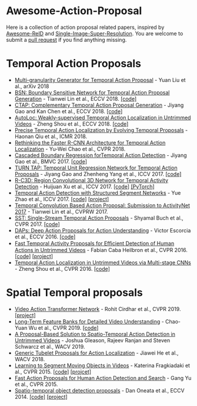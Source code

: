 # Awesome-Action-Proposal
Here is a collection of action proposal related papers, inspired by [Awesome-ReID](https://kaiyangzhou.github.io/deep-person-reid/AWESOME_REID.html) and [Single-Image-Super-Resolution](https://github.com/YapengTian/Single-Image-Super-Resolution). You are welcome to submit a [pull request](https://help.github.com/articles/creating-a-pull-request/) if you find anything missing.

# Temporal Action Proposals
- [Multi-granularity Generator for Temporal Action Proposal](https://arxiv.org/pdf/1811.11524.pdf) - Yuan Liu et al., arXiv 2018
- [BSN: Boundary Sensitive Network for Temporal Action Proposal Generation](https://github.com/wzmsltw/BSN-boundary-sensitive-network) -  Tianwei Lin et al., ECCV 2018. [[code]](https://github.com/wzmsltw/BSN-boundary-sensitive-network)
- [CTAP: Complementary Temporal Action Proposal Generation](https://arxiv.org/pdf/1807.04821.pdf) - Jiyang Gao and Kan Chen et al., ECCV 2018. [[code]](https://github.com/jiyanggao/CTAP)
- [AutoLoc: Weakly-supervised Temporal Action Localization in Untrimmed Videos](https://arxiv.org/pdf/1807.08333.pdf) - Zheng Shou et al., ECCV 2018. [[code]](https://github.com/zhengshou/AutoLoc/)
- [Precise Temporal Action Localization by Evolving Temporal Proposals](https://arxiv.org/pdf/1804.04803.pdf) - Haonan Qiu et al., ICMR 2018.
- [Rethinking the Faster R-CNN Architecture for Temporal Action Localization](http://openaccess.thecvf.com/content_cvpr_2018/html/Chao_Rethinking_the_Faster_CVPR_2018_paper.html) - Yu-Wei Chao et al., CVPR 2018.
- [Cascaded Boundary Regression forTemporal Action Detection](https://arxiv.org/pdf/1705.01180.pdf) - Jiyang Gao et al., BMVC 2017. [[code]](https://github.com/jiyanggao/CBR)
- [TURN TAP: Temporal Unit Regression Network for Temporal Action Proposals](http://openaccess.thecvf.com/content_iccv_2017/html/Gao_TURN_TAP_Temporal_ICCV_2017_paper.html) - Jiyang Gao and Zhenheng Yang et al., ICCV 2017. [[code]](https://github.com/jiyanggao/TURN-TAP)
- [R-C3D: Region Convolutional 3D Network for Temporal Activity Detection](http://openaccess.thecvf.com/content_iccv_2017/html/Xu_R-C3D_Region_Convolutional_ICCV_2017_paper.html) - Huijuan Xu et al., ICCV 2017. [[code]](https://github.com/VisionLearningGroup/R-C3D) [[PyTorch]](https://github.com/sunnyxiaohu/R-C3D.pytorch)
- [Temporal Action Detection with Structured Segment Networks](http://openaccess.thecvf.com/content_iccv_2017/html/Zhao_Temporal_Action_Detection_ICCV_2017_paper.html) - Yue Zhao et al., ICCV 2017. [[code]](https://github.com/yjxiong/action-detection) [[project]](http://yjxiong.me/others/ssn/)
- [Temporal Convolution Based Action Proposal: Submission to ActivityNet 2017](https://arxiv.org/pdf/1707.06750.pdf) - Tianwei Lin et al., CVPRW 2017.
- [SST: Single-Stream Temporal Action Proposals](http://vision.stanford.edu/pdf/buch2017cvpr.pdf) - Shyamal Buch et al., CVPR 2017. [[code]](https://github.com/shyamal-b/sst)
- [DAPs: Deep Action Proposals for Action Understanding](https://pdfs.semanticscholar.org/5ef4/9174ca2b54c1bb54df828acc52075cf1634b.pdf) - Victor Escorcia et al., ECCV 2016. [[code]](https://github.com/escorciav/daps)
- [Fast Temporal Activity Proposals for Efﬁcient Detection of Human Actions in Untrimmed Videos](http://openaccess.thecvf.com/content_cvpr_2016/papers/Heilbron_Fast_Temporal_Activity_CVPR_2016_paper.pdf) - Fabian Caba Heilbron et al., CVPR 2016. [[code]](https://github.com/cabaf/sparseprop) [[project]](https://fabiancaba.com/temporalproposals/index.html)
- [Temporal Action Localization in Untrimmed Videos via Multi-stage CNNs](https://arxiv.org/pdf/1601.02129.pdf) - Zheng Shou et al., CVPR 2016. [[code]](https://github.com/zhengshou/scnn/)

# Spatial Temporal proposals
- [Video Action Transformer Network](https://arxiv.org/pdf/1812.02707.pdf) - Rohit Cirdhar et al., CVPR 2019. [[project]](https://rohitgirdhar.github.io/ActionTransformer/)
- [Long-Term Feature Banks for Detailed Video Understanding](https://arxiv.org/pdf/1812.05038.pdf) - Chao-Yuan Wu et al., CVPR 2019.  [[code]](https://github.com/facebookresearch/video-long-term-feature-banks)
- [A Proposal-Based Solution to Spatio-Temporal Action Detection in Untrimmed Videos](https://arxiv.org/pdf/1811.08496.pdf) - Joshua Gleason, Rajeev Ranjan and Steven Schwarcz et al., WACV 2019.
- [Generic Tubelet Proposals for Action Localization](https://arxiv.org/pdf/1705.10861.pdf) - Jiawei He et al., WACV 2018.
- [Learning to Segment Moving Objects in Videos](https://www.cs.cmu.edu/~katef/papers/CVPR2015_LearnVideoSegment.pdf) - Katerina Fragkiadaki et al., CVPR 2015. [[code]](https://www.cs.cmu.edu/~katef/code/STMOP.zip) [[projcet]](https://www.cs.cmu.edu/~katef/videolearn.html)
- [Fast Action Proposals for Human Action Detection and Search](http://openaccess.thecvf.com/content_cvpr_2015/papers/Yu_Fast_Action_Proposals_2015_CVPR_paper.pdf) - Gang Yu et al., CVPR 2015.
- [Spatio-temporal object detection proposals](https://link.springer.com/content/pdf/10.1007%2F978-3-319-10578-9_48.pdf) - Dan Oneata et al., ECCV 2014. [[code]](https://bitbucket.org/doneata/proposals/src/master/) [[project]](http://lear.inrialpes.fr/~oneata/3Dproposals/)
